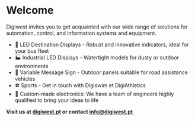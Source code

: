 # Welcome

Digiwest invites you to get acquainted with our wide range of solutions for automation, control, and information systems and equipment.

- 🚌 LED Destination Displays - Robust and innovative indicators, ideal for your bus fleet
- 🏭 Industrial LED Displays - Watertight models for dusty or outdoor environments
- 🚓 Variable Message Sign - Outdoor panels suitable for road assistance vehicles
- ⚽ Sports - Get in touch with Digiswim et DigiAthletics
- 📡 Custom-made electronics: We have a team of engineers highly qualified to bring your ideas to life

**Visit us at [digiwest.pt](https://digiwest.pt/en/) or contact [info@digiwest.pt](info@digiwest.pt)**
